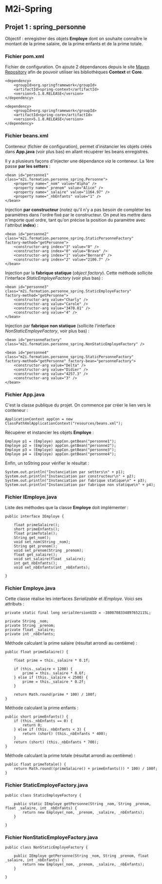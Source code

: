 # M2i-Spring

## Projet 1 : spring_personne

Objectif : enregistrer des objets **Employe** dont on souhaite connaître le montant de la prime salaire, de la prime enfants et de la prime totale.

### Fichier pom.xml

Fichier de configuration. On ajoute 2 dépendances depuis le site <a href="https://mvnrepository.com/artifact/org.springframework">Maven Repository</a> afin de pouvoir utiliser les bibliothèques **Context** et **Core**.

    <dependency>
        <groupId>org.springframework</groupId>
        <artifactId>spring-context</artifactId>
        <version>5.1.8.RELEASE</version>
    </dependency>
    
    <dependency>
        <groupId>org.springframework</groupId>
        <artifactId>spring-core</artifactId>
        <version>5.1.8.RELEASE</version>
    </dependency>
    
### Fichier beans.xml

Conteneur (fichier de configuration), permet d'instancier les objets créés dans **App.java** (voir plus bas) en allant récupérer les beans enregistrés.

Il y a plusieurs façons d'injecter une dépendance *via* le conteneur. La 1ère passe **par les setters** :

    <bean id="personne1"
    class="m2i.formation.personne_spring.Personne">
        <property name="_nom" value="Alpha" />
        <property name="_prenom" value="Alice" />
        <property name="_salaire" value="1164.97" />
        <property name="_nbEnfants" value="1" />
    </bean>

Injection **par constructeur** (notez qu'il n'y a pas besoin de compléter les paramètres dans l'ordre fixé par le constructeur. On peut les mettre dans n'importe quel ordre, tant qu'on précise la position du paramètre avec l'attribut **index**) :

    <bean id="personne2"
    class="m2i.formation.personne_spring.StaticPersonneFactory"
    factory-method="getPersonne">
        <constructor-arg index="3" value="0" />
        <constructor-arg index="0" value="Bravo" />
        <constructor-arg index="1" value="Bernard" />
        <constructor-arg index="2" value="2106.7" />
    </bean>

Injection par la **fabrique statique** (*object factory*). Cette méthode sollicite l'interface *StaticEmployeFactory* (voir plus bas) :

    <bean id="personne3"
    class="m2i.formation.personne_spring.StaticEmployeFactory"
    factory-method="getPersonne">
        <constructor-arg value="Charly" />
        <constructor-arg value="Carole" />
        <constructor-arg value="3470.81" />
        <constructor-arg value="4" />
    </bean>

Injection par **fabrique non statique** (sollicite l'interface *NonStaticEmployeFactory*, voir plus bas) :

    <bean id="personneFactory"
    class="m2i.formation.personne_spring.NonStaticEmployeFactory" />

    <bean id="personne4"
    class="m2i.formation.personne_spring.StaticPersonneFactory"
    factory-method="getPersonne" factory-bean="personneFactory">
        <constructor-arg value="Delta" />
        <constructor-arg value="Didier" />
        <constructor-arg value="4257.3" />
        <constructor-arg value="3" />
    </bean>


### Fichier App.java

C'est la classe publique du projet. On commence par créer le lien vers le conteneur :

    ApplicationContext appCon = new ClassPathXmlApplicationContext("resources/beans.xml");

Récupérer et instancier les objets **Employe** :

    Employe p1 = (Employe) appCon.getBean("personne1");
    Employe p2 = (Employe) appCon.getBean("personne2");
    Employe p3 = (Employe) appCon.getBean("personne3");
    Employe p4 = (Employe) appCon.getBean("personne4");

Enfin, un toString pour vérifier le résultat :

    System.out.println("Instanciation par setters\n" + p1);
    System.out.println("Instanciation par constructeur\n" + p2);
    System.out.println("Instanciation par fabrique statique\n" + p3);
    System.out.println("Instanciation par fabrique non statique\n" + p4);

### Fichier IEmploye.java

Liste des méthodes que la classe **Employe** doit implémenter :

    public interface IEmploye {

        float primeSalaire();
        short primeEnfants();
        float primeTotale();
        String get_nom();
        void set_nom(String _nom);
        String get_prenom();
        void set_prenom(String _prenom);
        float get_salaire();
        void set_salaire(float _salaire);
        int get_nbEnfants();
        void set_nbEnfants(int _nbEnfants);

    }

### Fichier Employe.java

Cette classe réalise les interfaces *Serializable* et *IEmploye*. Voici ses attributs :

    private static final long serialVersionUID = -3800708334897652115L;

    private String _nom;
    private String _prenom;
    private float _salaire;
    private int _nbEnfants;

Méthode calculant la prime salaire (résultat arrondi au centième) :

    public float primeSalaire() {

        float prime = this._salaire * 0.1f;

        if (this._salaire < 1200) {
            prime = this._salaire * 0.6f;
        } else if (this._salaire < 2500) {
            prime = this._salaire * 0.2f;
        }

        return Math.round(prime * 100) / 100f;
    }
  
Méthode calculant la prime enfants :

    public short primeEnfants() {
        if (this._nbEnfants == 0) {
            return 0;
        } else if (this._nbEnfants < 3) {
            return (short) (this._nbEnfants * 400);
        }
        return (short) (this._nbEnfants * 700);
    }

Méthode calculant la prime totale (résultat arrondi au centième) :

    public float primeTotale() {
        return Math.round((primeSalaire() + primeEnfants()) * 100) / 100f;
    }

### Fichier StaticEmployeFactory.java

    public class StaticEmployeFactory {

        public static IEmploye getPersonne(String _nom, String _prenom, float _salaire, int _nbEnfants) {
            return new Employe(_nom, _prenom, _salaire, _nbEnfants);
        }

    }

### Fichier NonStaticEmployeFactory.java

    public class NonStaticEmployeFactory {

        public IEmploye getPersonne(String _nom, String _prenom, float _salaire, int _nbEnfants) {
            return new Employe(_nom, _prenom, _salaire, _nbEnfants);
        }

    }

